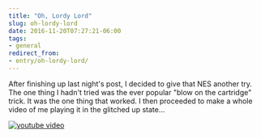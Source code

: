 ```yaml
---
title: "Oh, Lordy Lord"
slug: oh-lordy-lord
date: 2016-11-20T07:27:21-06:00
tags:
- general
redirect_from:
- entry/oh-lordy-lord/
---
```

After finishing up last night's post, I decided to give that NES another try. The one thing I hadn't tried was the ever popular "blow on the cartridge" trick. It was the one thing that worked. I then proceeded to make a whole video of me playing it in the glitched up state...

[![youtube video](https://img.youtube.com/vi/n9mHXBIk91w/0.jpg)](https://www.youtube.com/watch?v=n9mHXBIk91w)
